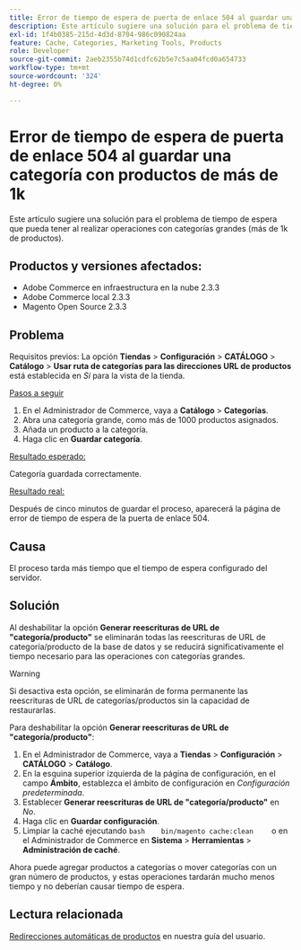 ```yaml
---
title: Error de tiempo de espera de puerta de enlace 504 al guardar una categoría con productos de más de 1k
description: Este artículo sugiere una solución para el problema de tiempo de espera que pueda tener al realizar operaciones con categorías grandes (más de 1k de productos).
exl-id: 1f4b0385-215d-4d3d-8704-986c090824aa
feature: Cache, Categories, Marketing Tools, Products
role: Developer
source-git-commit: 2aeb2355b74d1cdfc62b5e7c5aa04fcd0a654733
workflow-type: tm+mt
source-wordcount: '324'
ht-degree: 0%

---
```


# Error de tiempo de espera de puerta de enlace 504 al guardar una categoría con productos de más de 1k

Este artículo sugiere una solución para el problema de tiempo de espera que pueda tener al realizar operaciones con categorías grandes (más de 1k de productos).

## Productos y versiones afectados:

* Adobe Commerce en infraestructura en la nube 2.3.3
* Adobe Commerce local 2.3.3
* Magento Open Source 2.3.3

## Problema

Requisitos previos: La opción **Tiendas** > **Configuración** > **CATÁLOGO** > **Catálogo** > **Usar ruta de categorías para las direcciones URL de productos** está establecida en *Sí* para la vista de la tienda.

<u>Pasos a seguir</u>

1. En el Administrador de Commerce, vaya a **Catálogo** > **Categorías**.
1. Abra una categoría grande, como más de 1000 productos asignados.
1. Añada un producto a la categoría.
1. Haga clic en **Guardar categoría**.

<u>Resultado esperado:</u>

Categoría guardada correctamente.

<u>Resultado real:</u>

Después de cinco minutos de guardar el proceso, aparecerá la página de error de tiempo de espera de la puerta de enlace 504.

## Causa

El proceso tarda más tiempo que el tiempo de espera configurado del servidor.

## Solución

Al deshabilitar la opción **Generar reescrituras de URL de &quot;categoría/producto&quot;** se eliminarán todas las reescrituras de URL de categoría/producto de la base de datos y se reducirá significativamente el tiempo necesario para las operaciones con categorías grandes.

>[!WARNING]
>
>Si desactiva esta opción, se eliminarán de forma permanente las reescrituras de URL de categorías/productos sin la capacidad de restaurarlas.

Para deshabilitar la opción **Generar reescrituras de URL de &quot;categoría/producto&quot;**:

1. En el Administrador de Commerce, vaya a **Tiendas** > **Configuración** > **CATÁLOGO** > **Catálogo**.
1. En la esquina superior izquierda de la página de configuración, en el campo **Ámbito**, establezca el ámbito de configuración en *Configuración predeterminada*.
1. Establecer **Generar reescrituras de URL de &quot;categoría/producto&quot;** en *No*.
1. Haga clic en **Guardar configuración**.
1. Limpiar la caché ejecutando    ```bash    bin/magento cache:clean    ```    o en el Administrador de Commerce en **Sistema** > **Herramientas** > **Administración de caché**.

Ahora puede agregar productos a categorías o mover categorías con un gran número de productos, y estas operaciones tardarán mucho menos tiempo y no deberían causar tiempo de espera.

## Lectura relacionada

[Redirecciones automáticas de productos](https://experienceleague.adobe.com/en/docs/commerce-admin/marketing/seo/url-rewrites/url-redirect-product-automatic) en nuestra guía del usuario.

